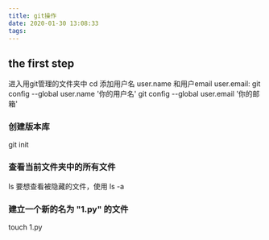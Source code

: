 ```yaml
---
title: git操作
date: 2020-01-30 13:08:33
tags:
---
```


## the first step

进入用git管理的文件夹中 cd
添加用户名 user.name 和用户email user.email:
git config --global user.name '你的用户名'
git config --global user.email '你的邮箱'

### 创建版本库

git init

### 查看当前文件夹中的所有文件

ls           要想查看被隐藏的文件，使用  ls -a

### 建立一个新的名为 "1.py" 的文件

touch 1.py

### 

